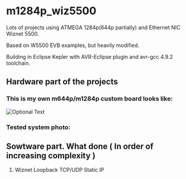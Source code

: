 # m1284p_wiz5500

Lots of projects using ATMEGA 1284p(644p partially) and Ethernet NIC Wiznet 5500.

Based on W5500 EVB examples, but heavily modified.

Building in Eclipse Kepler with AVR-Eclipse plugin and avr-gcc 4.9.2 toolchain.

## Hardware part of the projects 

### This is my own m644p/m1284p custom board looks like:

![Optional Text](../blob/master/KiCad_M644_breakout_v1.2d/Pictures/M644_breakout_v1.2d_top.png)

### Tested system photo:

## Sowtware part. What done ( In order of increasing complexity )

1. Wiznet Loopback TCP/UDP Static IP

